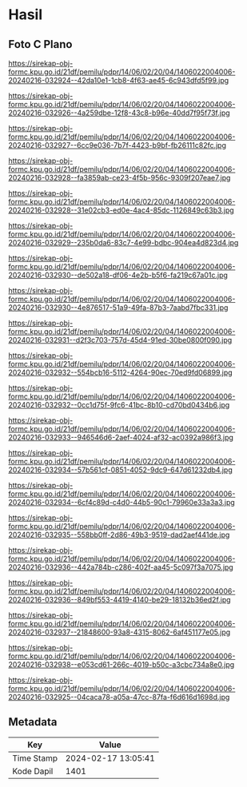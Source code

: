 # Hasil

## Foto C Plano

https://sirekap-obj-formc.kpu.go.id/21df/pemilu/pdpr/14/06/02/20/04/1406022004006-20240216-032924--42da10e1-1cb8-4f63-ae45-6c943dfd5f99.jpg

https://sirekap-obj-formc.kpu.go.id/21df/pemilu/pdpr/14/06/02/20/04/1406022004006-20240216-032926--4a259dbe-12f8-43c8-b96e-40dd7f95f73f.jpg

https://sirekap-obj-formc.kpu.go.id/21df/pemilu/pdpr/14/06/02/20/04/1406022004006-20240216-032927--6cc9e036-7b7f-4423-b9bf-fb26111c82fc.jpg

https://sirekap-obj-formc.kpu.go.id/21df/pemilu/pdpr/14/06/02/20/04/1406022004006-20240216-032928--fa3859ab-ce23-4f5b-956c-9309f207eae7.jpg

https://sirekap-obj-formc.kpu.go.id/21df/pemilu/pdpr/14/06/02/20/04/1406022004006-20240216-032928--31e02cb3-ed0e-4ac4-85dc-1126849c63b3.jpg

https://sirekap-obj-formc.kpu.go.id/21df/pemilu/pdpr/14/06/02/20/04/1406022004006-20240216-032929--235b0da6-83c7-4e99-bdbc-904ea4d823d4.jpg

https://sirekap-obj-formc.kpu.go.id/21df/pemilu/pdpr/14/06/02/20/04/1406022004006-20240216-032930--de502a18-df06-4e2b-b5f6-fa219c67a01c.jpg

https://sirekap-obj-formc.kpu.go.id/21df/pemilu/pdpr/14/06/02/20/04/1406022004006-20240216-032930--4e876517-51a9-49fa-87b3-7aabd7fbc331.jpg

https://sirekap-obj-formc.kpu.go.id/21df/pemilu/pdpr/14/06/02/20/04/1406022004006-20240216-032931--d2f3c703-757d-45d4-91ed-30be0800f090.jpg

https://sirekap-obj-formc.kpu.go.id/21df/pemilu/pdpr/14/06/02/20/04/1406022004006-20240216-032932--554bcb16-5112-4264-90ec-70ed9fd06899.jpg

https://sirekap-obj-formc.kpu.go.id/21df/pemilu/pdpr/14/06/02/20/04/1406022004006-20240216-032932--0cc1d75f-9fc6-41bc-8b10-cd70bd0434b6.jpg

https://sirekap-obj-formc.kpu.go.id/21df/pemilu/pdpr/14/06/02/20/04/1406022004006-20240216-032933--946546d6-2aef-4024-af32-ac0392a986f3.jpg

https://sirekap-obj-formc.kpu.go.id/21df/pemilu/pdpr/14/06/02/20/04/1406022004006-20240216-032934--57b561cf-0851-4052-9dc9-647d61232db4.jpg

https://sirekap-obj-formc.kpu.go.id/21df/pemilu/pdpr/14/06/02/20/04/1406022004006-20240216-032934--6cf4c89d-c4d0-44b5-90c1-79960e33a3a3.jpg

https://sirekap-obj-formc.kpu.go.id/21df/pemilu/pdpr/14/06/02/20/04/1406022004006-20240216-032935--558bb0ff-2d86-49b3-9519-dad2aef441de.jpg

https://sirekap-obj-formc.kpu.go.id/21df/pemilu/pdpr/14/06/02/20/04/1406022004006-20240216-032936--442a784b-c286-402f-aa45-5c097f3a7075.jpg

https://sirekap-obj-formc.kpu.go.id/21df/pemilu/pdpr/14/06/02/20/04/1406022004006-20240216-032936--849bf553-4419-4140-be29-18132b36ed2f.jpg

https://sirekap-obj-formc.kpu.go.id/21df/pemilu/pdpr/14/06/02/20/04/1406022004006-20240216-032937--21848600-93a8-4315-8062-6af451177e05.jpg

https://sirekap-obj-formc.kpu.go.id/21df/pemilu/pdpr/14/06/02/20/04/1406022004006-20240216-032938--e053cd61-266c-4019-b50c-a3cbc734a8e0.jpg

https://sirekap-obj-formc.kpu.go.id/21df/pemilu/pdpr/14/06/02/20/04/1406022004006-20240216-032925--04caca78-a05a-47cc-87fa-f6d616d1698d.jpg


## Metadata

| Key        | Value               |
| ---------- | ------------------- |
| Time Stamp | 2024-02-17 13:05:41 |
| Kode Dapil | 1401                |



